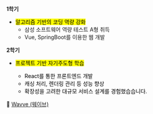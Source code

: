 **1학기**

-   <mark>알고리즘 기반의 코딩 역량 강화</mark>
    -   삼성 소프트웨어 역량 테스트 A형 취득
    -   Vue, SpringBoot를 이용한 웹 개발

**2학기**

-   <mark>프로젝트 기반 자기주도형 학습</makr>
    -   React를 통한 프론트엔드 개발
    -   캐싱 처리, 렌더링 관리 등 성능 향상
    -   확장성을 고려한 대규모 서비스 설계를 경험했습습니다.

🔗 [Wavve (웨이브)](https://www.wavve.com/)
